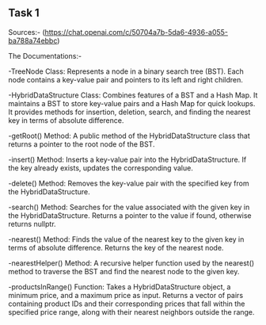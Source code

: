## Task 1

Sources:- (https://chat.openai.com/c/50704a7b-5da6-4936-a055-ba788a74ebbc)


The Documentations:-

-TreeNode Class: Represents a node in a binary search tree (BST). Each node contains a key-value pair and pointers to its left and right children.

-HybridDataStructure Class: Combines features of a BST and a Hash Map. It maintains a BST to store key-value pairs and a Hash Map for quick lookups. It provides methods for insertion, deletion, search, and finding the nearest key in terms of absolute difference.

-getRoot() Method: A public method of the HybridDataStructure class that returns a pointer to the root node of the BST.

-insert() Method: Inserts a key-value pair into the HybridDataStructure. If the key already exists, updates the corresponding value.

-delete() Method: Removes the key-value pair with the specified key from the HybridDataStructure.

-search() Method: Searches for the value associated with the given key in the HybridDataStructure. Returns a pointer to the value if found, otherwise returns nullptr.

-nearest() Method: Finds the value of the nearest key to the given key in terms of absolute difference. Returns the key of the nearest node.

-nearestHelper() Method: A recursive helper function used by the nearest() method to traverse the BST and find the nearest node to the given key.

-productsInRange() Function: Takes a HybridDataStructure object, a minimum price, and a maximum price as input. Returns a vector of pairs containing product IDs and their corresponding prices that fall within the specified price range, along with their nearest neighbors outside the range.
